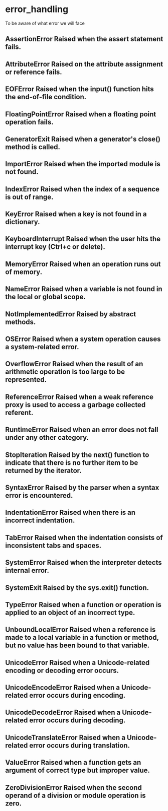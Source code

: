 # error_handling
To be aware of what error we will face

## AssertionError	        Raised when the assert statement fails.
## AttributeError	        Raised on the attribute assignment or reference fails.
## EOFError	                Raised when the input() function hits the end-of-file condition.
## FloatingPointError	    Raised when a floating point operation fails.
## GeneratorExit	            Raised when a generator's close() method is called.
## ImportError	            Raised when the imported module is not found.
## IndexError	            Raised when the index of a sequence is out of range.
## KeyError	                Raised when a key is not found in a dictionary.
## KeyboardInterrupt	        Raised when the user hits the interrupt key (Ctrl+c or delete).
## MemoryError	            Raised when an operation runs out of memory.
## NameError	                Raised when a variable is not found in the local or global scope.
## NotImplementedError	    Raised by abstract methods.
## OSError	                Raised when a system operation causes a system-related error.
## OverflowError	            Raised when the result of an arithmetic operation is too large to be represented.
## ReferenceError	        Raised when a weak reference proxy is used to access a garbage collected referent.
## RuntimeError	            Raised when an error does not fall under any other category.
## StopIteration	            Raised by the next() function to indicate that there is no further item to be returned by the iterator.
## SyntaxError	            Raised by the parser when a syntax error is encountered.
## IndentationError	        Raised when there is an incorrect indentation.
## TabError	                Raised when the indentation consists of inconsistent tabs and spaces.
## SystemError	            Raised when the interpreter detects internal error.
## SystemExit	            Raised by the sys.exit() function.
## TypeError	                Raised when a function or operation is applied to an object of an incorrect type.
## UnboundLocalError	        Raised when a reference is made to a local variable in a function or method, but no value has been bound to that variable.
## UnicodeError	            Raised when a Unicode-related encoding or decoding error occurs.
## UnicodeEncodeError	    Raised when a Unicode-related error occurs during encoding.
## UnicodeDecodeError	    Raised when a Unicode-related error occurs during decoding.
## UnicodeTranslateError	    Raised when a Unicode-related error occurs during translation.
## ValueError	            Raised when a function gets an argument of correct type but improper value.
## ZeroDivisionError	        Raised when the second operand of a division or module operation is zero.